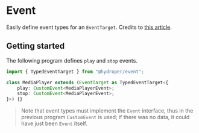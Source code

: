 # Event

Easily define event types for an `EventTarget`. Credits to [this article](https://dev.to/marcogrcr/type-safe-eventtarget-subclasses-in-typescript-1nkf).

## Getting started

The following program defines `play` and `stop` events.

```ts
import { TypedEventTarget } from "@hydroper/event";

class MediaPlayer extends (EventTarget as TypedEventTarget<{
    play: CustomEvent<MediaPlayerEvent>;
    stop: CustomEvent<MediaPlayerEvent>;
}>) {}
```

> Note that event types must implement the `Event` interface, thus in the previous program `CustomEvent` is used; if there was no data, it could have just been `Event` itself.